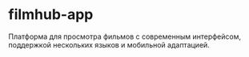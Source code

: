 # filmhub-app
Платформа для просмотра фильмов с современным интерфейсом, поддержкой нескольких языков и мобильной адаптацией.
